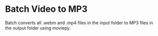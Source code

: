 # Batch Video to MP3
Batch converts all .webm and .mp4 files in the input folder to MP3 files in the output folder using moviepy.
